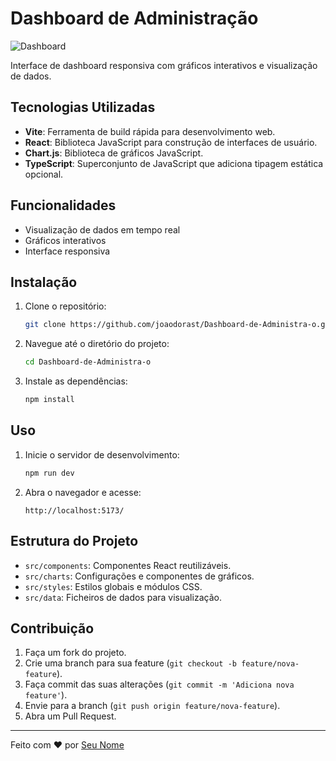 # Dashboard de Administração

![Dashboard](path/to/your/screenshot.png)

Interface de dashboard responsiva com gráficos interativos e visualização de dados.

## Tecnologias Utilizadas

- **Vite**: Ferramenta de build rápida para desenvolvimento web.
- **React**: Biblioteca JavaScript para construção de interfaces de usuário.
- **Chart.js**: Biblioteca de gráficos JavaScript.
- **TypeScript**: Superconjunto de JavaScript que adiciona tipagem estática opcional.

## Funcionalidades

- Visualização de dados em tempo real
- Gráficos interativos
- Interface responsiva

## Instalação

1. Clone o repositório:
    ```bash
    git clone https://github.com/joaodorast/Dashboard-de-Administra-o.git
    ```

2. Navegue até o diretório do projeto:
    ```bash
    cd Dashboard-de-Administra-o
    ```

3. Instale as dependências:
    ```bash
    npm install
    ```

## Uso

1. Inicie o servidor de desenvolvimento:
    ```bash
    npm run dev
    ```

2. Abra o navegador e acesse:
    ```
    http://localhost:5173/
    ```

## Estrutura do Projeto

- `src/components`: Componentes React reutilizáveis.
- `src/charts`: Configurações e componentes de gráficos.
- `src/styles`: Estilos globais e módulos CSS.
- `src/data`: Ficheiros de dados para visualização.

## Contribuição

1. Faça um fork do projeto.
2. Crie uma branch para sua feature (`git checkout -b feature/nova-feature`).
3. Faça commit das suas alterações (`git commit -m 'Adiciona nova feature'`).
4. Envie para a branch (`git push origin feature/nova-feature`).
5. Abra um Pull Request.

---

Feito com ❤️ por [Seu Nome](https://github.com/joaodorast)
